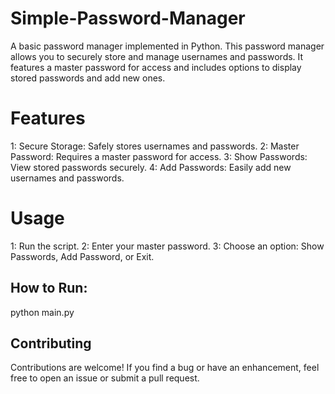 # Simple-Password-Manager

A basic password manager implemented in Python. This password manager allows you to securely store and manage usernames and passwords. 
It features a master password for access and includes options to display stored passwords and add new ones.

# Features
1: Secure Storage: Safely stores usernames and passwords.
2: Master Password: Requires a master password for access.
3: Show Passwords: View stored passwords securely.
4: Add Passwords: Easily add new usernames and passwords.


# Usage
1: Run the script.
2: Enter your master password.
3: Choose an option: Show Passwords, Add Password, or Exit.

## How to Run:
python main.py


## Contributing
Contributions are welcome! If you find a bug or have an enhancement, feel free to open an issue or submit a pull request.
